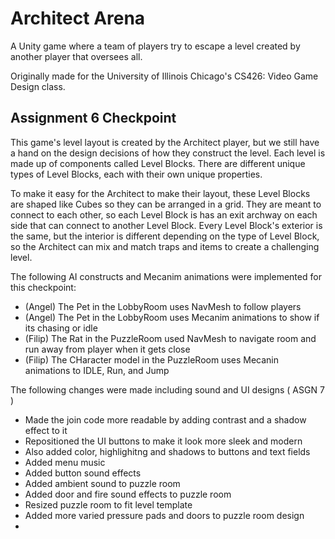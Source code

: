 # Architect Arena

A Unity game where a team of players try to escape a level created by another player that oversees all.

Originally made for the University of Illinois Chicago's CS426: Video Game Design class.

## Assignment 6 Checkpoint

This game's level layout is created by the Architect player, but we still have a hand on the design decisions of how they construct the level. Each level is made up of components called Level Blocks. There are different unique types of Level Blocks, each with their own unique properties.

To make it easy for the Architect to make their layout, these Level Blocks are shaped like Cubes so they can be arranged in a grid. They are meant to connect to each other, so each Level Block is has an exit archway on each side that can connect to another Level Block. Every Level Block's exterior is the same, but the interior is different depending on the type of Level Block, so the Architect can mix and match traps and items to create a challenging level.

The following AI constructs and Mecanim animations were implemented for this checkpoint:

- (Angel) The Pet in the LobbyRoom uses NavMesh to follow players
- (Angel) The Pet in the LobbyRoom uses Mecanim animations to show if its chasing or idle
- (Filip) The Rat in the PuzzleRoom used NavMesh to navigate room and run away from player when it gets close
- (Filip) The CHaracter model in the PuzzleRoom uses Mecanin animations to IDLE, Run, and Jump

The following changes were made including sound and UI designs ( ASGN 7 )
- Made the join code more readable by adding contrast and a shadow effect to it
- Repositioned the UI buttons to make it look more sleek and modern
- Also added color, highlighitng and shadows to buttons and text fields
- Added menu music
- Added button sound effects
- Added ambient sound to puzzle room
- Added door and fire sound effects to puzzle room
- Resized puzzle room to fit level template
- Added more varied pressure pads and doors to puzzle room design
- 
